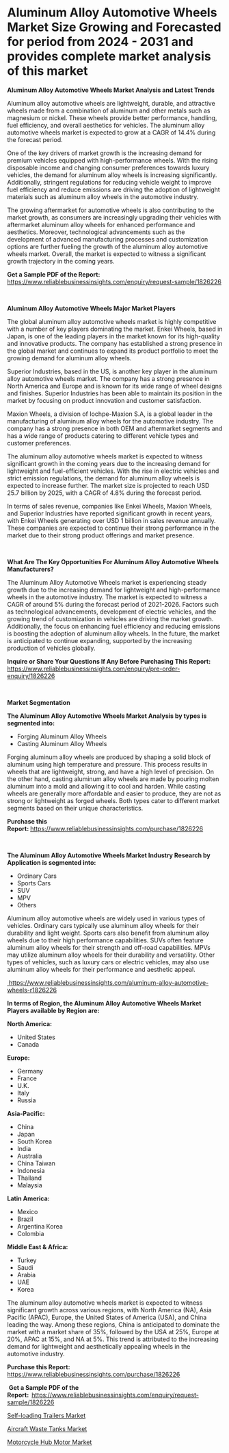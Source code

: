 <p><h1>Aluminum Alloy Automotive Wheels Market Size Growing and Forecasted for period from 2024 - 2031 and provides complete market analysis of this market</h1></p><p><strong>Aluminum Alloy Automotive Wheels Market Analysis and Latest Trends</strong></p>
<p><p>Aluminum alloy automotive wheels are lightweight, durable, and attractive wheels made from a combination of aluminum and other metals such as magnesium or nickel. These wheels provide better performance, handling, fuel efficiency, and overall aesthetics for vehicles. The aluminum alloy automotive wheels market is expected to grow at a CAGR of 14.4% during the forecast period.</p><p>One of the key drivers of market growth is the increasing demand for premium vehicles equipped with high-performance wheels. With the rising disposable income and changing consumer preferences towards luxury vehicles, the demand for aluminum alloy wheels is increasing significantly. Additionally, stringent regulations for reducing vehicle weight to improve fuel efficiency and reduce emissions are driving the adoption of lightweight materials such as aluminum alloy wheels in the automotive industry.</p><p>The growing aftermarket for automotive wheels is also contributing to the market growth, as consumers are increasingly upgrading their vehicles with aftermarket aluminum alloy wheels for enhanced performance and aesthetics. Moreover, technological advancements such as the development of advanced manufacturing processes and customization options are further fueling the growth of the aluminum alloy automotive wheels market. Overall, the market is expected to witness a significant growth trajectory in the coming years.</p></p>
<p><strong>Get a Sample PDF of the Report:&nbsp;</strong> <a href="https://www.reliablebusinessinsights.com/enquiry/request-sample/1826226">https://www.reliablebusinessinsights.com/enquiry/request-sample/1826226</a></p>
<p>&nbsp;</p>
<p><strong>Aluminum Alloy Automotive Wheels Major Market Players</strong></p>
<p><p>The global aluminum alloy automotive wheels market is highly competitive with a number of key players dominating the market. Enkei Wheels, based in Japan, is one of the leading players in the market known for its high-quality and innovative products. The company has established a strong presence in the global market and continues to expand its product portfolio to meet the growing demand for aluminum alloy wheels.</p><p>Superior Industries, based in the US, is another key player in the aluminum alloy automotive wheels market. The company has a strong presence in North America and Europe and is known for its wide range of wheel designs and finishes. Superior Industries has been able to maintain its position in the market by focusing on product innovation and customer satisfaction.</p><p>Maxion Wheels, a division of Iochpe-Maxion S.A, is a global leader in the manufacturing of aluminum alloy wheels for the automotive industry. The company has a strong presence in both OEM and aftermarket segments and has a wide range of products catering to different vehicle types and customer preferences.</p><p>The aluminum alloy automotive wheels market is expected to witness significant growth in the coming years due to the increasing demand for lightweight and fuel-efficient vehicles. With the rise in electric vehicles and strict emission regulations, the demand for aluminum alloy wheels is expected to increase further. The market size is projected to reach USD 25.7 billion by 2025, with a CAGR of 4.8% during the forecast period.</p><p>In terms of sales revenue, companies like Enkei Wheels, Maxion Wheels, and Superior Industries have reported significant growth in recent years, with Enkei Wheels generating over USD 1 billion in sales revenue annually. These companies are expected to continue their strong performance in the market due to their strong product offerings and market presence.</p></p>
<p>&nbsp;</p>
<p><strong>What Are The Key Opportunities For Aluminum Alloy Automotive Wheels Manufacturers?</strong></p>
<p><p>The Aluminum Alloy Automotive Wheels market is experiencing steady growth due to the increasing demand for lightweight and high-performance wheels in the automotive industry. The market is expected to witness a CAGR of around 5% during the forecast period of 2021-2026. Factors such as technological advancements, development of electric vehicles, and the growing trend of customization in vehicles are driving the market growth. Additionally, the focus on enhancing fuel efficiency and reducing emissions is boosting the adoption of aluminum alloy wheels. In the future, the market is anticipated to continue expanding, supported by the increasing production of vehicles globally.</p></p>
<p><strong>Inquire or Share Your Questions If Any Before Purchasing This Report:</strong> <a href="https://www.reliablebusinessinsights.com/enquiry/pre-order-enquiry/1826226">https://www.reliablebusinessinsights.com/enquiry/pre-order-enquiry/1826226</a></p>
<p>&nbsp;</p>
<p><strong>Market Segmentation</strong></p>
<p><strong>The Aluminum Alloy Automotive Wheels Market Analysis by types is segmented into:</strong></p>
<p><ul><li>Forging Aluminum Alloy Wheels</li><li>Casting Aluminum Alloy Wheels</li></ul></p>
<p><p>Forging aluminum alloy wheels are produced by shaping a solid block of aluminum using high temperature and pressure. This process results in wheels that are lightweight, strong, and have a high level of precision. On the other hand, casting aluminum alloy wheels are made by pouring molten aluminum into a mold and allowing it to cool and harden. While casting wheels are generally more affordable and easier to produce, they are not as strong or lightweight as forged wheels. Both types cater to different market segments based on their unique characteristics.</p></p>
<p><strong>Purchase this Report:&nbsp;</strong><a href="https://www.reliablebusinessinsights.com/purchase/1826226">https://www.reliablebusinessinsights.com/purchase/1826226</a></p>
<p>&nbsp;</p>
<p><strong>The Aluminum Alloy Automotive Wheels Market Industry Research by Application is segmented into:</strong></p>
<p><ul><li>Ordinary Cars</li><li>Sports Cars</li><li>SUV</li><li>MPV</li><li>Others</li></ul></p>
<p><p>Aluminum alloy automotive wheels are widely used in various types of vehicles. Ordinary cars typically use aluminum alloy wheels for their durability and light weight. Sports cars also benefit from aluminum alloy wheels due to their high performance capabilities. SUVs often feature aluminum alloy wheels for their strength and off-road capabilities. MPVs may utilize aluminum alloy wheels for their durability and versatility. Other types of vehicles, such as luxury cars or electric vehicles, may also use aluminum alloy wheels for their performance and aesthetic appeal.</p></p>
<p><a href="https://www.reliablebusinessinsights.com/aluminum-alloy-automotive-wheels-r1826226">&nbsp;https://www.reliablebusinessinsights.com/aluminum-alloy-automotive-wheels-r1826226</a></p>
<p><strong>In terms of Region, the Aluminum Alloy Automotive Wheels Market Players available by Region are:</strong></p>
<p>
    <p> <strong> North America: </strong>
        <ul>
            <li>United States</li>
            <li>Canada</li>
        </ul>
        </p> 
    <p> <strong> Europe: </strong>
        <ul>
            <li>Germany</li>
            <li>France</li>
            <li>U.K.</li>
            <li>Italy</li>
            <li>Russia</li>
        </ul>
        </p> 
    <p> <strong> Asia-Pacific: </strong>
        <ul>
            <li>China</li>
            <li>Japan</li>
            <li>South Korea</li>
            <li>India</li>
            <li>Australia</li>
            <li>China Taiwan</li>
            <li>Indonesia</li>
            <li>Thailand</li>
            <li>Malaysia</li>
        </ul>
        </p> 
    <p> <strong> Latin America: </strong>
        <ul>
            <li>Mexico</li>
            <li>Brazil</li>
            <li>Argentina Korea</li>
            <li>Colombia</li>
        </ul>
        </p> 
    <p> <strong> Middle East & Africa: </strong>
        <ul>
            <li>Turkey</li>
            <li>Saudi</li>
            <li>Arabia</li>
            <li>UAE</li>
            <li>Korea</li>
        </ul>
    </p>
    </p>
<p><p>The aluminum alloy automotive wheels market is expected to witness significant growth across various regions, with North America (NA), Asia Pacific (APAC), Europe, the United States of America (USA), and China leading the way. Among these regions, China is anticipated to dominate the market with a market share of 35%, followed by the USA at 25%, Europe at 20%, APAC at 15%, and NA at 5%. This trend is attributed to the increasing demand for lightweight and aesthetically appealing wheels in the automotive industry.</p></p>
<p><strong>Purchase this Report: </strong><a href="https://www.reliablebusinessinsights.com/purchase/1826226">https://www.reliablebusinessinsights.com/purchase/1826226</a></p>
<p>&nbsp;<strong>Get a Sample PDF of the Report:&nbsp;&nbsp;</strong><a href="https://www.reliablebusinessinsights.com/enquiry/request-sample/1826226">https://www.reliablebusinessinsights.com/enquiry/request-sample/1826226</a></p>
<p><strong></strong></p>
<p><p><a href="https://github.com/nusratjahan12006/Market-Research-Report-List-1/blob/main/self-loading-trailers-market.md">Self-loading Trailers Market</a></p><p><a href="https://github.com/BurtonGALEN/Market-Research-Report-List-1/blob/main/aircraft-waste-tanks-market.md">Aircraft Waste Tanks Market</a></p><p><a href="https://github.com/VincentButlerjXXf/Market-Research-Report-List-1/blob/main/motorcycle-hub-motor-market.md">Motorcycle Hub Motor Market</a></p></p>